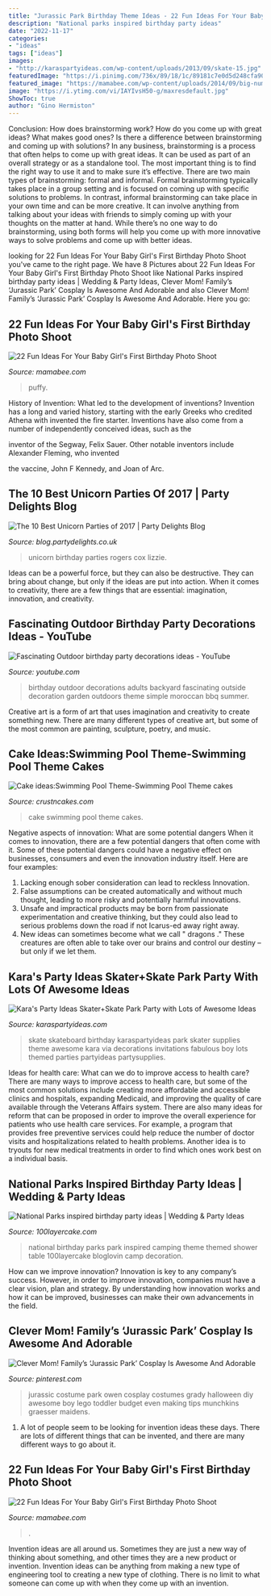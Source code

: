 ```yaml
---
title: "Jurassic Park Birthday Theme Ideas - 22 Fun Ideas For Your Baby Girl&#039;s First Birthday Photo Shoot"
description: "National parks inspired birthday party ideas"
date: "2022-11-17"
categories:
- "ideas"
tags: ["ideas"]
images:
- "http://karaspartyideas.com/wp-content/uploads/2013/09/skate-15.jpg"
featuredImage: "https://i.pinimg.com/736x/89/18/1c/89181c7e0d5d248cfa90cdbb75389b04--family-cosplay-jurassic-park.jpg"
featured_image: "https://mamabee.com/wp-content/uploads/2014/09/big-number-for-a-big-girl.jpg"
image: "https://i.ytimg.com/vi/IAYIvsH50-g/maxresdefault.jpg"
ShowToc: true
author: "Gino Hermiston"
---
```



Conclusion: How does brainstorming work? How do you come up with great ideas? What makes good ones? Is there a difference between brainstorming and coming up with solutions?
In any business, brainstorming is a process that often helps to come up with great ideas. It can be used as part of an overall strategy or as a standalone tool. The most important thing is to find the right way to use it and to make sure it’s effective. There are two main types of brainstorming: formal and informal. Formal brainstorming typically takes place in a group setting and is focused on coming up with specific solutions to problems. In contrast, informal brainstorming can take place in your own time and can be more creative. It can involve anything from talking about your ideas with friends to simply coming up with your thoughts on the matter at hand. While there’s no one way to do brainstorming, using both forms will help you come up with more innovative ways to solve problems and come up with better ideas.

	

		
looking for 22 Fun Ideas For Your Baby Girl&#039;s First Birthday Photo Shoot you've came to the right page. We have 8 Pictures about 22 Fun Ideas For Your Baby Girl&#039;s First Birthday Photo Shoot like National Parks inspired birthday party ideas | Wedding &amp; Party Ideas, Clever Mom! Family’s ‘Jurassic Park’ Cosplay Is Awesome And Adorable and also Clever Mom! Family’s ‘Jurassic Park’ Cosplay Is Awesome And Adorable. Here you go:
		
    
## 22 Fun Ideas For Your Baby Girl&#039;s First Birthday Photo Shoot

<img loading=lazy src="https://mamabee.com/wp-content/uploads/2014/09/big-number-for-a-big-girl.jpg" onerror="this.onerror=null;this.src='https://tse4.mm.bing.net/th?id=OIP.Oe6LhJlPcqSa2mMVG7NvVwHaLH&amp;pid=15.1';" alt="22 Fun Ideas For Your Baby Girl&#039;s First Birthday Photo Shoot">

_Source: mamabee.com_

>puffy. 

	

History of Invention: What led to the development of inventions?
Invention has a long and varied history, starting with the early Greeks who credited Athena with invented the
fire starter. Inventions have also come from a number of independently conceived ideas, such as the

inventor of the Segway, Felix Sauer. Other notable inventors include Alexander Fleming, who invented

the vaccine, John F Kennedy, and Joan of Arc.

    
## The 10 Best Unicorn Parties Of 2017 | Party Delights Blog

<img loading=lazy src="http://blog.partydelights.co.uk/wp-content/uploads/2017/12/Unicorn-Party-6-Copy.jpg" onerror="this.onerror=null;this.src='https://tse2.mm.bing.net/th?id=OIP.Ok4Ilj8x4qbt8qjUzqlYzwHaJ4&amp;pid=15.1';" alt="The 10 Best Unicorn Parties of 2017 | Party Delights Blog">

_Source: blog.partydelights.co.uk_

>unicorn birthday parties rogers cox lizzie. 

	

Ideas can be a powerful force, but they can also be destructive. They can bring about change, but only if the ideas are put into action. When it comes to creativity, there are a few things that are essential: imagination, innovation, and creativity.

    
## Fascinating Outdoor Birthday Party Decorations Ideas - YouTube

<img loading=lazy src="https://i.ytimg.com/vi/IAYIvsH50-g/maxresdefault.jpg" onerror="this.onerror=null;this.src='https://tse2.mm.bing.net/th?id=OIP.I9p8gvhUvlY6oZ4SRXxx8QHaEK&amp;pid=15.1';" alt="Fascinating Outdoor birthday party decorations ideas - YouTube">

_Source: youtube.com_

>birthday outdoor decorations adults backyard fascinating outside decoration garden outdoors theme simple moroccan bbq summer. 

	

Creative art is a form of art that uses imagination and creativity to create something new. There are many different types of creative art, but some of the most common are painting, sculpture, poetry, and music.

    
## Cake Ideas:Swimming Pool Theme-Swimming Pool Theme Cakes

<img loading=lazy src="http://www.crustncakes.com/blog/wp-content/uploads/2017/06/737ce94cfc8d1fc3e20e6c5be738381d.jpg" onerror="this.onerror=null;this.src='https://tse4.mm.bing.net/th?id=OIP.sUbcLPcBjytqN0hHbr1EogHaKh&amp;pid=15.1';" alt="Cake ideas:Swimming Pool Theme-Swimming Pool Theme cakes">

_Source: crustncakes.com_

>cake swimming pool theme cakes. 

	

Negative aspects of innovation: What are some potential dangers
When it comes to innovation, there are a few potential dangers that often come with it. Some of these potential dangers could have a negative effect on businesses, consumers and even the innovation industry itself. Here are four examples:
1. Lacking enough sober consideration can lead to reckless Innovation.
2. False assumptions can be created automatically and without much thought, leading to more risky and potentially harmful innovations.
3. Unsafe and impractical products may be born from passionate experimentation and creative thinking, but they could also lead to serious problems down the road if not Icarus-ed away right away. 
4. New ideas can sometimes become what we call " dragons ." These creatures are often able to take over our brains and control our destiny – but only if we let them.

    
## Kara&#039;s Party Ideas Skater+Skate Park Party With Lots Of Awesome Ideas

<img loading=lazy src="http://karaspartyideas.com/wp-content/uploads/2013/09/skate-15.jpg" onerror="this.onerror=null;this.src='https://tse3.mm.bing.net/th?id=OIP.UNhR2kLrOEOM0lQBKeYhlQHaE7&amp;pid=15.1';" alt="Kara&#039;s Party Ideas Skater+Skate Park Party with Lots of Awesome Ideas">

_Source: karaspartyideas.com_

>skate skateboard birthday karaspartyideas park skater supplies theme awesome kara via decorations invitations fabulous boy lots themed parties partyideas partysupplies. 

	

Ideas for health care: What can we do to improve access to health care?
There are many ways to improve access to health care, but some of the most common solutions include creating more affordable and accessible clinics and hospitals, expanding Medicaid, and improving the quality of care available through the Veterans Affairs system. There are also many ideas for reform that can be proposed in order to improve the overall experience for patients who use health care services. For example, a program that provides free preventive services could help reduce the number of doctor visits and hospitalizations related to health problems. Another idea is to tryouts for new medical treatments in order to find which ones work best on a individual basis.

    
## National Parks Inspired Birthday Party Ideas | Wedding &amp; Party Ideas

<img loading=lazy src="http://100lclive.s3.amazonaws.com/img/ideas/landscape/163436.jpg" onerror="this.onerror=null;this.src='https://tse2.mm.bing.net/th?id=OIP.JOiPMu7IrxOiDkaxlLCk_ADIEs&amp;pid=15.1';" alt="National Parks inspired birthday party ideas | Wedding &amp; Party Ideas">

_Source: 100layercake.com_

>national birthday parks park inspired camping theme themed shower table 100layercake bloglovin camp decoration. 

	

How can we improve innovation?
Innovation is key to any company’s success. However, in order to improve innovation, companies must have a clear vision, plan and strategy. By understanding how innovation works and how it can be improved, businesses can make their own advancements in the field.

    
## Clever Mom! Family’s ‘Jurassic Park’ Cosplay Is Awesome And Adorable

<img loading=lazy src="https://i.pinimg.com/736x/89/18/1c/89181c7e0d5d248cfa90cdbb75389b04--family-cosplay-jurassic-park.jpg" onerror="this.onerror=null;this.src='https://tse4.mm.bing.net/th?id=OIP._480kita8vFdY642LRnNQgHaKY&amp;pid=15.1';" alt="Clever Mom! Family’s ‘Jurassic Park’ Cosplay Is Awesome And Adorable">

_Source: pinterest.com_

>jurassic costume park owen cosplay costumes grady halloween diy awesome boy lego toddler budget even making tips munchkins graesser maidens. 

	

1. A lot of people seem to be looking for invention ideas these days. There are lots of different things that can be invented, and there are many different ways to go about it. 

    
## 22 Fun Ideas For Your Baby Girl&#039;s First Birthday Photo Shoot

<img loading=lazy src="https://mamabee.com/wp-content/uploads/2014/09/crazy-birthday-suit.jpg" onerror="this.onerror=null;this.src='https://tse3.mm.bing.net/th?id=OIP.72btVGeoJ81bfSyGu6R_hwHaLG&amp;pid=15.1';" alt="22 Fun Ideas For Your Baby Girl&#039;s First Birthday Photo Shoot">

_Source: mamabee.com_

>. 

	

Invention ideas are all around us. Sometimes they are just a new way of thinking about something, and other times they are a new product or invention. Invention ideas can be anything from making a new type of engineering tool to creating a new type of clothing. There is no limit to what someone can come up with when they come up with an invention.

